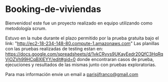 # Booking-de-viviendas

Bienvenidos! este fue un proyecto realizado en equipo utilizando como metodología scrum. 

Estuvo en la nube durante el plazo permitido por la prueba gratuita bajo el link: "http://ec2-18-234-148-80.compute-1.amazonaws.com" 
Las planillas con las pruebas realizadas de testing estan en: https://docs.google.com/spreadsheets/d/1vkCRyvs9UKayEedr20QfC3HqRqVjOZVh99HCqBXlEYY/edit#gid=0 donde encontraran casos de prueba, ejecuciones y resultados de las mismas junto con pruebas exploratorias.

Para mas información envie un email a parisjjfranco@gmail.com

